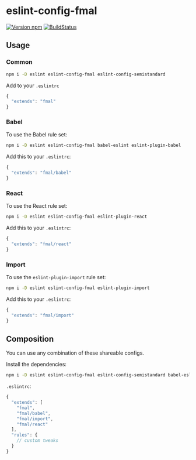 # eslint-config-fmal

[![Version npm](http://img.shields.io/npm/v/eslint-config-fmal.svg?style=flat-square)](http://browsenpm.org/package/eslint-config-fmal)
[![BuildStatus](http://img.shields.io/travis/fmal/eslint-config-fmal/master.svg?style=flat-square)](https://travis-ci.org/fmal/eslint-config-fmal)

## Usage

### Common

```sh
npm i -D eslint eslint-config-fmal eslint-config-semistandard
```

Add to your `.eslintrc`

```js
{
  "extends": "fmal"
}
```

### Babel

To use the Babel rule set:

```sh
npm i -D eslint eslint-config-fmal babel-eslint eslint-plugin-babel
```

Add this to your `.eslintrc`:

```js
{
  "extends": "fmal/babel"
}
```

### React

To use the React rule set:

```sh
npm i -D eslint eslint-config-fmal eslint-plugin-react
```

Add this to your `.eslintrc`:

```js
{
  "extends": "fmal/react"
}
```

### Import

To use the `eslint-plugin-import` rule set:

```sh
npm i -D eslint eslint-config-fmal eslint-plugin-import
```

Add this to your `.eslintrc`:

```js
{
  "extends": "fmal/import"
}
```

## Composition

You can use any combination of these shareable configs.

Install the dependencies:

```sh
npm i -D eslint eslint-config-fmal eslint-config-semistandard babel-eslint eslint-plugin-babel eslint-plugin-import eslint-plugin-react
```

`.eslintrc`:

```js
{
  "extends": [
    "fmal",
    "fmal/babel",
    "fmal/import",
    "fmal/react"
  ],
  "rules": {
    // custom tweaks
  }
}
```
